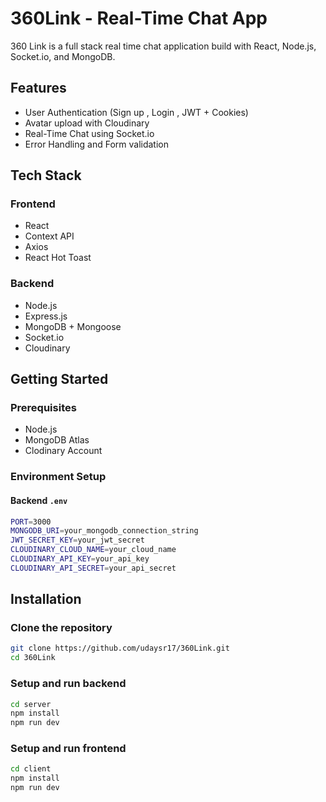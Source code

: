 # 360Link - Real-Time Chat App

360 Link is a full stack real time chat application build with React, Node.js, Socket.io, and MongoDB.

## Features 

- User Authentication (Sign up , Login , JWT + Cookies)
- Avatar upload with Cloudinary
- Real-Time Chat using Socket.io
- Error Handling and Form validation

## Tech Stack

### Frontend
- React
- Context API
- Axios
- React Hot Toast

### Backend
- Node.js
- Express.js
- MongoDB + Mongoose
- Socket.io
- Cloudinary

## Getting Started

### Prerequisites
- Node.js
- MongoDB Atlas 
- Clodinary Account

### Environment Setup

#### Backend `.env`
```bash
PORT=3000
MONGODB_URI=your_mongodb_connection_string
JWT_SECRET_KEY=your_jwt_secret
CLOUDINARY_CLOUD_NAME=your_cloud_name
CLOUDINARY_API_KEY=your_api_key
CLOUDINARY_API_SECRET=your_api_secret
```

## Installation

### Clone the repository
```bash
git clone https://github.com/udaysr17/360Link.git
cd 360Link
```

### Setup and run backend

```bash
cd server
npm install
npm run dev
```

### Setup and run frontend

```bash
cd client
npm install
npm run dev
```

